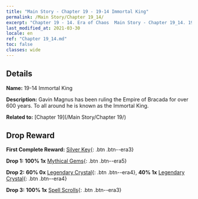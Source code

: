 ```yaml
---
title: "Main Story - Chapter 19 - 19-14 Immortal King"
permalink: /Main Story/Chapter 19_14/
excerpt: "Chapter 19 - 14. Era of Chaos  Main Story - Chapter 19_14. 19-14 Immortal King"
last_modified_at: 2021-03-30
locale: en
ref: "Chapter 19_14.md"
toc: false
classes: wide
---
```


## Details

 **Name:** 19-14 Immortal King

 **Description:** Gavin Magnus has been ruling the Empire of Bracada for over 600 years. To all around he is known as the Immortal King.

 **Related to:** [Chapter 19](/Main Story/Chapter 19/)

## Drop Reward

 **First Complete Reward:** [Silver Key](/Items/con_693/){: .btn .btn--era3}

 **Drop 1:** **100% 1x** [Mythical Gems](/Items/mat_65/){: .btn .btn--era5}

 **Drop 2:** **60% 0x** [Legendary Crystal](/Items/mat_59/){: .btn .btn--era4}, **40% 1x** [Legendary Crystal](/Items/mat_59/){: .btn .btn--era4}

 **Drop 3:** **100% 1x** [Spell Scrolls](/Items/con_694/){: .btn .btn--era3}

